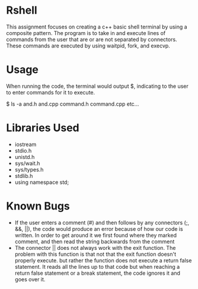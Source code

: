 ﻿# Rshell

This assignment focuses on creating a c++ basic shell terminal by using a composite pattern. The program is to take in and execute lines of commands from the user that are or are not separated by connectors. These commands are executed by using waitpid, fork, and execvp.

# Usage
When running the code, the terminal would output $, indicating to the user to enter commands for it to execute.

$ ls -a
and.h  and.cpp command.h command.cpp
etc...

# Libraries Used

 - iostream
 - stdio.h
 - unistd.h
 - sys/wait.h
 - sys/types.h
 - stdlib.h
 - using namespace std;

# Known Bugs

 - If the user enters a comment (#) and then follows by any connectors (;, &&, ||), the code would produce an error because of how our code is written. In order to get around it we first found where they marked comment, and then read the string backwards from the comment
 - The connector || does not always work with the exit function. The problem with this function is that not that the exit function doesn't properly execute. but rather the function does not execute a return false statement. It reads all the lines up to that code but when reaching a return false statement or a break statement, the code ignores it and goes over it.


